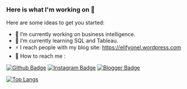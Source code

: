 ### Here is what I'm working on 👋



Here are some ideas to get you started:

- 🔭 I’m currently working on business intelligence.
- 🌱 I’m currently learning SQL and Tableau. 
- ⚡ I reach people with my blog site: https://elifyonel.wordpress.com
- 🥅 How to reach me : 

[![Github Badge](https://img.shields.io/badge/-Github-000?style=quare&labelColor=000&logo=Github&logoColor=white&link=link)](https://github.com/ElifYonel) 
[![Instagram Badge](https://img.shields.io/badge/-Instagram-C13584?style=flat-quare&labelColor=C13584&logo=instagram&logoColor=white&link=link)](https://www.instagram.com/elifyonell/) 
[![Blogger Badge](https://img.shields.io/badge/-Blogger-FF9800?style=flat-quare&labelColor=FF9800&logo=Blogger&logoColor=white&link=link)](https://elifyonel.wordpress.com)

[![Top Langs](https://github-readme-stats.vercel.app/api/top-langs/?username=ElifYonel)](https://github.com/ElifYonel/github-readme-stats)
